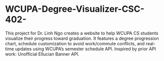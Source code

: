 # WCUPA-Degree-Visualizer-CSC-402-
This project for Dr. Linh Ngo creates a website to help WCUPA CS students visualize their progress toward graduation. It features a degree progression chart, schedule customization to avoid work/commute conflicts, and real-time updates using WCUPA’s semester schedule API. Inspired by prior API work: Unofficial Ellucian Banner API.

